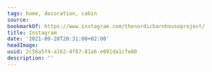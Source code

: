 ```yaml
---
tags: home, decoration, cabin
source:
bookmarkOf: https://www.instagram.com/thenordicbarnhouseproject/
title: Instagram
date: '2021-09-28T20:31:00+02:00'
headImage:
uuid: 2c56a5f4-a162-4f87-81a6-e091da1cfe80
description: ''
---
```


